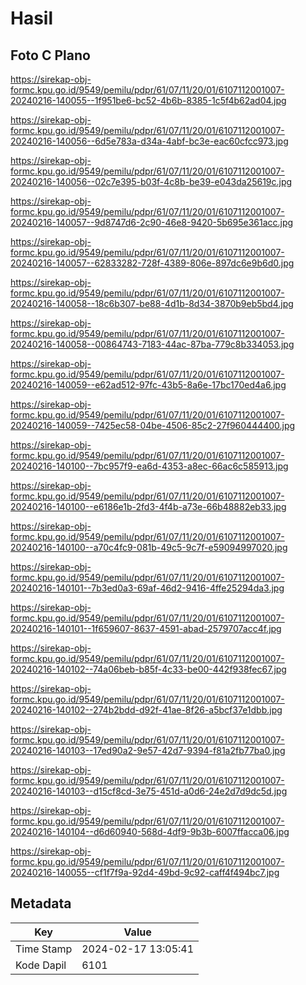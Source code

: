 # Hasil

## Foto C Plano

https://sirekap-obj-formc.kpu.go.id/9549/pemilu/pdpr/61/07/11/20/01/6107112001007-20240216-140055--1f951be6-bc52-4b6b-8385-1c5f4b62ad04.jpg

https://sirekap-obj-formc.kpu.go.id/9549/pemilu/pdpr/61/07/11/20/01/6107112001007-20240216-140056--6d5e783a-d34a-4abf-bc3e-eac60cfcc973.jpg

https://sirekap-obj-formc.kpu.go.id/9549/pemilu/pdpr/61/07/11/20/01/6107112001007-20240216-140056--02c7e395-b03f-4c8b-be39-e043da25619c.jpg

https://sirekap-obj-formc.kpu.go.id/9549/pemilu/pdpr/61/07/11/20/01/6107112001007-20240216-140057--9d8747d6-2c90-46e8-9420-5b695e361acc.jpg

https://sirekap-obj-formc.kpu.go.id/9549/pemilu/pdpr/61/07/11/20/01/6107112001007-20240216-140057--62833282-728f-4389-806e-897dc6e9b6d0.jpg

https://sirekap-obj-formc.kpu.go.id/9549/pemilu/pdpr/61/07/11/20/01/6107112001007-20240216-140058--18c6b307-be88-4d1b-8d34-3870b9eb5bd4.jpg

https://sirekap-obj-formc.kpu.go.id/9549/pemilu/pdpr/61/07/11/20/01/6107112001007-20240216-140058--00864743-7183-44ac-87ba-779c8b334053.jpg

https://sirekap-obj-formc.kpu.go.id/9549/pemilu/pdpr/61/07/11/20/01/6107112001007-20240216-140059--e62ad512-97fc-43b5-8a6e-17bc170ed4a6.jpg

https://sirekap-obj-formc.kpu.go.id/9549/pemilu/pdpr/61/07/11/20/01/6107112001007-20240216-140059--7425ec58-04be-4506-85c2-27f960444400.jpg

https://sirekap-obj-formc.kpu.go.id/9549/pemilu/pdpr/61/07/11/20/01/6107112001007-20240216-140100--7bc957f9-ea6d-4353-a8ec-66ac6c585913.jpg

https://sirekap-obj-formc.kpu.go.id/9549/pemilu/pdpr/61/07/11/20/01/6107112001007-20240216-140100--e6186e1b-2fd3-4f4b-a73e-66b48882eb33.jpg

https://sirekap-obj-formc.kpu.go.id/9549/pemilu/pdpr/61/07/11/20/01/6107112001007-20240216-140100--a70c4fc9-081b-49c5-9c7f-e59094997020.jpg

https://sirekap-obj-formc.kpu.go.id/9549/pemilu/pdpr/61/07/11/20/01/6107112001007-20240216-140101--7b3ed0a3-69af-46d2-9416-4ffe25294da3.jpg

https://sirekap-obj-formc.kpu.go.id/9549/pemilu/pdpr/61/07/11/20/01/6107112001007-20240216-140101--1f659607-8637-4591-abad-2579707acc4f.jpg

https://sirekap-obj-formc.kpu.go.id/9549/pemilu/pdpr/61/07/11/20/01/6107112001007-20240216-140102--74a06beb-b85f-4c33-be00-442f938fec67.jpg

https://sirekap-obj-formc.kpu.go.id/9549/pemilu/pdpr/61/07/11/20/01/6107112001007-20240216-140102--274b2bdd-d92f-41ae-8f26-a5bcf37e1dbb.jpg

https://sirekap-obj-formc.kpu.go.id/9549/pemilu/pdpr/61/07/11/20/01/6107112001007-20240216-140103--17ed90a2-9e57-42d7-9394-f81a2fb77ba0.jpg

https://sirekap-obj-formc.kpu.go.id/9549/pemilu/pdpr/61/07/11/20/01/6107112001007-20240216-140103--d15cf8cd-3e75-451d-a0d6-24e2d7d9dc5d.jpg

https://sirekap-obj-formc.kpu.go.id/9549/pemilu/pdpr/61/07/11/20/01/6107112001007-20240216-140104--d6d60940-568d-4df9-9b3b-6007ffacca06.jpg

https://sirekap-obj-formc.kpu.go.id/9549/pemilu/pdpr/61/07/11/20/01/6107112001007-20240216-140055--cf1f7f9a-92d4-49bd-9c92-caff4f494bc7.jpg


## Metadata

| Key        | Value               |
| ---------- | ------------------- |
| Time Stamp | 2024-02-17 13:05:41 |
| Kode Dapil | 6101                |



